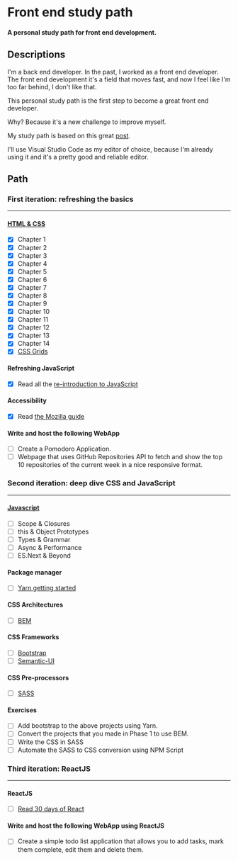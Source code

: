 # Front end study path
#### A personal study path for front end development.

## Descriptions

I'm a back end developer. In the past, I worked as a front end developer. The front end development it's a field that moves fast, and now I feel like I'm too far behind, I don't like that.

This personal study path is the first step to become a great front end developer.

Why? Because it's a new challenge to improve myself.

My study path is based on this great [post](https://medium.com/@kamranahmedse/modern-frontend-developer-in-2018-4c2072fa2b9c).

I'll use Visual Studio Code as my editor of choice, because I'm already using it and it's a pretty good and reliable editor.

## Path

### First iteration: refreshing the basics
-------------------------------------------

#### [HTML & CSS](https://internetingishard.com)
* [X] Chapter 1
* [X] Chapter 2
* [X] Chapter 3
* [X] Chapter 4
* [X] Chapter 5
* [X] Chapter 6
* [X] Chapter 7
* [X] Chapter 8
* [X] Chapter 9
* [X] Chapter 10
* [X] Chapter 11
* [X] Chapter 12
* [X] Chapter 13
* [X] Chapter 14
* [X] [CSS Grids](https://developer.mozilla.org/en-US/docs/Learn/CSS/CSS_layout/Grids)

#### Refreshing JavaScript
* [X] Read all the [re-introduction to JavaScript](https://developer.mozilla.org/en-US/docs/Web/JavaScript/A_re-introduction_to_JavaScript)

#### Accessibility
* [X] Read [the Mozilla guide](https://developer.mozilla.org/en-US/docs/Learn/Accessibility)


#### Write and host the following WebApp
* [ ] Create a Pomodoro Application.
* [ ] Webpage that uses GitHub Repositories API to fetch and show the top 10 repositories of the current week in a nice responsive format.

### Second iteration: deep dive CSS and JavaScript
---------------------------------------------------

#### [Javascript](https://github.com/getify/You-Dont-Know-JS)
* [ ] Scope & Closures
* [ ] this & Object Prototypes
* [ ] Types & Grammar
* [ ] Async & Performance
* [ ] ES.Next & Beyond

#### Package manager
* [ ] [Yarn getting started](https://yarnpkg.com/lang/en/)

#### CSS Architectures
* [ ] [BEM](http://getbem.com/)

#### CSS Frameworks
* [ ] [Bootstrap](https://getbootstrap.com/)
* [ ] [Semantic-UI](https://semantic-ui.com/)

#### CSS Pre-processors
* [ ] [SASS](https://sass-lang.com/)

#### Exercises
* [ ] Add bootstrap to the above projects using Yarn.
* [ ] Convert the projects that you made in Phase 1 to use BEM.
* [ ] Write the CSS in SASS
* [ ] Automate the SASS to CSS conversion using NPM Script

### Third iteration: ReactJS
---------------------------------------------------

#### ReactJS
* [ ] [Read 30 days of React](https://www.fullstackreact.com/30-days-of-react/)

#### Write and host the following WebApp using ReactJS
* [ ] Create a simple todo list application that allows you to add tasks, mark them complete, edit them and delete them.

